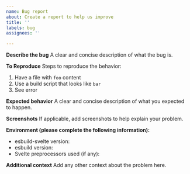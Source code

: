 ```yaml
---
name: Bug report
about: Create a report to help us improve
title: ''
labels: bug
assignees: ''

---
```


**Describe the bug**
A clear and concise description of what the bug is.

**To Reproduce**
Steps to reproduce the behavior:
1. Have a file with `foo` content
2. Use a build script that looks like `bar`
4. See error

**Expected behavior**
A clear and concise description of what you expected to happen.

**Screenshots**
If applicable, add screenshots to help explain your problem.

**Environment (please complete the following information):**
 - esbuild-svelte version:
 - esbuild version:
 - Svelte preprocessors used (if any): 

**Additional context**
Add any other context about the problem here.
